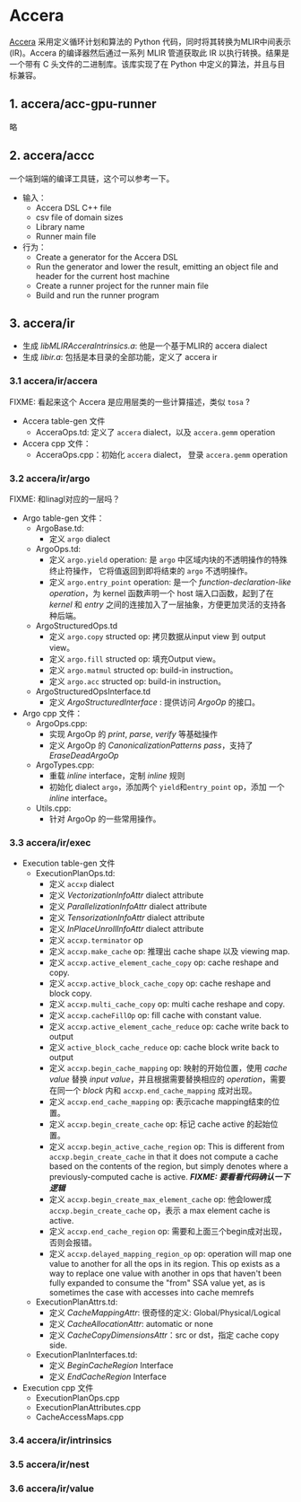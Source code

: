# Accera

[Accera](https://microsoft.github.io/Accera/) 采用定义循环计划和算法的 Python 代码，同时将其转换为MLIR中间表示 (IR)。Accera 的编译器然后通过一系列 MLIR 管道获取此 IR 以执行转换。结果是一个带有 C 头文件的二进制库。该库实现了在 Python 中定义的算法，并且与目标兼容。

## 1. accera/acc-gpu-runner

略

## 2. accera/accc

一个端到端的编译工具链，这个可以参考一下。

* 输入：
  * Accera DSL C++ file
  * csv file of domain sizes
  * Library name
  * Runner main file
* 行为：
  * Create a generator for the Accera DSL
  * Run the generator and lower the result, emitting an object file and header for the current host machine
  * Create a runner project for the runner main file
  * Build and run the runner program

## 3. accera/ir

* 生成 _libMLIRAcceraIntrinsics.a_: 他是一个基于MLIR的 accera dialect
* 生成 _libir.a_: 包括是本目录的全部功能，定义了 accera ir

### 3.1 accera/ir/accera

FIXME: 看起来这个 Accera 是应用层类的一些计算描述，类似 `tosa` ?

* Accera table-gen 文件
  * AcceraOps.td: 定义了 `accera` dialect，以及  `accera.gemm` operation
* Accera cpp 文件：
  * AcceraOps.cpp：初始化 `accera` dialect， 登录 `accera.gemm` operation

### 3.2 accera/ir/argo

FIXME: 和linagl对应的一层吗？

* Argo table-gen 文件：
  * ArgoBase.td:
    * 定义 `argo` dialect
  * ArgoOps.td:
    * 定义 `argo.yield` operation: 是 `argo` 中区域内块的不透明操作的特殊终止符操作， 它将值返回到即将结束的 `argo` 不透明操作。
    * 定义 `argo.entry_point` operation: 是一个 _function-declaration-like operation_，为 kernel 函数声明一个 host 端入口函数，起到了在 _kernel_ 和 _entry_ 之间的连接加入了一层抽象，方便更加灵活的支持各种后端。
  * ArgoStructuredOps.td
    * 定义 `argo.copy` structed op: 拷贝数据从input view 到 output view。
    * 定义 `argo.fill` structed op: 填充Output view。
    * 定义 `argo.matmul` structed op: build-in instruction。
    * 定义 `argo.acc` structed op: build-in instruction。
  * ArgoStructuredOpsInterface.td
    * 定义 _ArgoStructuredInterface_ : 提供访问 _ArgoOp_ 的接口。
* Argo cpp 文件：
  * ArgoOps.cpp:
    * 实现 ArgoOp 的 _print_, _parse_, _verify_ 等基础操作
    * 定义 ArgoOp 的 _CanonicalizationPatterns pass_，支持了 _EraseDeadArgoOp_
  * ArgoTypes.cpp:
    * 重载 _inline_ interface，定制 _inline_ 规则
    * 初始化 dialect `argo`，添加两个  `yield`和`entry_point` op，添加 一个 _inline_ interface。
  * Utils.cpp:
    * 针对 ArgoOp 的一些常用操作。

### 3.3 accera/ir/exec

* Execution table-gen 文件
  * ExecutionPlanOps.td:
    * 定义 `accxp` dialect
    * 定义 _VectorizationInfoAttr_ dialect attribute
    * 定义 _ParallelizationInfoAttr_ dialect attribute
    * 定义 _TensorizationInfoAttr_ dialect attribute
    * 定义 _InPlaceUnrollInfoAttr_ dialect attribute
    * 定义 `accxp.terminator` op
    * 定义 `accxp.make_cache` op: 推理出 cache shape 以及 viewing map.
    * 定义 `accxp.active_element_cache_copy` op: cache reshape and copy.
    * 定义 `accxp.active_block_cache_copy` op: cache reshape and block copy.
    * 定义 `accxp.multi_cache_copy` op: multi cache reshape and copy.
    * 定义 `accxp.cacheFillOp` op: fill cache with constant value.
    * 定义 `accxp.active_element_cache_reduce` op: cache write back to output
    * 定义 `active_block_cache_reduce` op: cache block write back to output
    * 定义 `accxp.begin_cache_mapping` op: 映射的开始位置，使用  _cache value_ 替换 _input value_，并且根据需要替换相应的 _operation_，需要在同一个 _block_ 内和 `accxp.end_cache_mapping` 成对出现。
    * 定义 `accxp.end_cache_mapping` op: 表示cache mapping结束的位置。
    * 定义 `accxp.begin_create_cache` op: 标记 cache active 的起始位置。
    * 定义 `accxp.begin_active_cache_region` op: This is different from `accxp.begin_create_cache` in that it does not compute a cache based on the contents of the region, but simply denotes where a previously-computed cache is active. ___FIXME: 要看看代码确认一下逻辑___
    * 定义 `accxp.begin_create_max_element_cache` op: 他会lower成 `accxp.begin_create_cache` op，表示 a max element cache is active.
    * 定义 `accxp.end_cache_region` op: 需要和上面三个begin成对出现，否则会报错。
    * 定义 `accxp.delayed_mapping_region_op` op:  operation will map one value to another for all the ops in its region. This op exists as a way to replace one value with another in ops that haven't been fully expanded to consume the "from" SSA value yet, as is sometimes the case with accesses into cache memrefs
  * ExecutionPlanAttrs.td:
    * 定义 _CacheMappingAttr_: 很奇怪的定义: Global/Physical/Logical
    * 定义 _CacheAllocationAttr_: automatic or none
    * 定义 _CacheCopyDimensionsAttr_：src or dst，指定 cache copy side.
  * ExecutionPlanInterfaces.td:
    * 定义 _BeginCacheRegion_ Interface
    * 定义 _EndCacheRegion_ Interface
* Execution cpp 文件
  * ExecutionPlanOps.cpp
  * ExecutionPlanAttributes.cpp
  * CacheAccessMaps.cpp

### 3.4 accera/ir/intrinsics

### 3.5 accera/ir/nest

### 3.6 accera/ir/value

